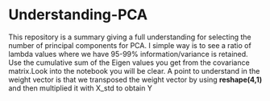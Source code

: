 # Understanding-PCA
This repository is a summary giving a full  understanding for selecting the number of principal components for PCA. I simple way is to see a ratio of lambda values where we have 95-99% information/variance is retained. Use the cumulative sum of the Eigen values you get from the covariance matrix.Look into the notebook you will be clear.
A point to understand in the weight vector is that we transposed the weight vector by using **reshape(4,1)** and then multiplied it with X_std to obtain Y
